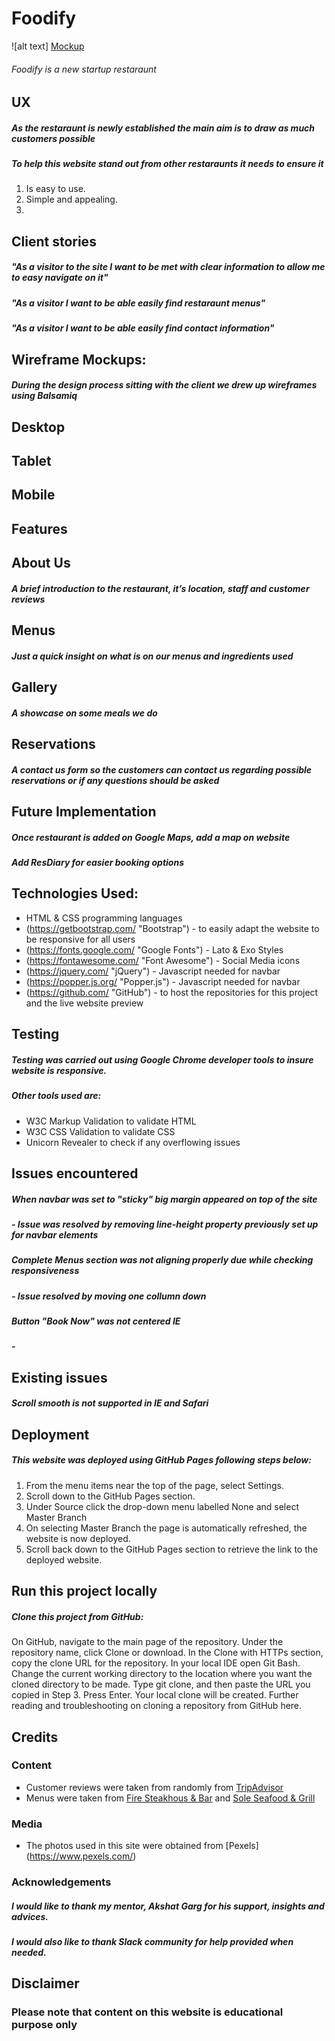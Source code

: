 # Foodify
![alt text] [Mockup]

[Mockup]: https://github.com/todorr92/Foodify-MS1/blob/master/wireframes/Mockup_Generator.png "Mockup"
###### Foodify is a new startup restaraunt

## UX

##### As the restaraunt is newly established the main aim is to draw as much customers possible

##### To help this website stand out from other restaraunts it needs to ensure it

1. Is easy to use.
2. Simple and appealing.
3.  

## Client stories

##### "As a visitor to the site I want to be met with clear information to allow me to easy navigate on it"
##### "As a visitor I want to be able easily find restaraunt menus"
##### "As a visitor I want to be able easily find contact information"

## Wireframe Mockups:

##### During the design process sitting with the client we drew up wireframes using Balsamiq

## Desktop

## Tablet

## Mobile

## Features

## About Us
##### A brief introduction to the restaurant, it’s location, staff and customer reviews
## Menus
##### Just a quick insight on what is on our menus and ingredients used
## Gallery
##### A showcase on some meals we do
## Reservations
##### A contact us form so the customers can contact us regarding possible reservations or if any questions should be asked

## Future Implementation
##### Once restaurant is added on Google Maps, add a map on website
##### Add ResDiary for easier booking options

## Technologies Used:

* HTML & CSS programming languages
* (https://getbootstrap.com/ "Bootstrap") - to easily adapt the website to be responsive for all users
* (https://fonts.google.com/ "Google Fonts") - Lato & Exo Styles
* (https://fontawesome.com/ "Font Awesome") - Social Media icons
* (https://jquery.com/ "jQuery") - Javascript needed for navbar
* (https://popper.js.org/ "Popper.js") - Javascript needed for navbar
* (https://github.com/ "GitHub") - to host the repositories for this project and the live website preview

## Testing

##### Testing was carried out using Google Chrome developer tools to insure website is responsive.
##### Other tools used are:
* W3C Markup Validation to validate HTML
* W3C CSS Validation to validate CSS
* Unicorn Revealer to check if any overflowing issues

## Issues encountered

##### When navbar was set to "sticky" big margin appeared on top of the site

##### - Issue was resolved by removing line-height property previously set up for navbar elements

##### Complete Menus section was not aligning properly due while checking responsiveness

##### - Issue resolved by moving one collumn down

##### Button "Book Now" was not centered IE

##### -

## Existing issues

##### Scroll smooth is not supported in IE and Safari

## Deployment

##### This website was deployed using GitHub Pages following steps below:

 1. From the menu items near the top of the page, select Settings.
 2. Scroll down to the GitHub Pages section.
 3. Under Source click the drop-down menu labelled None and select Master Branch
 4. On selecting Master Branch the page is automatically refreshed, the website is now deployed.
 5. Scroll back down to the GitHub Pages section to retrieve the link to the deployed website.

## Run this project locally
##### Clone this project from GitHub:

On GitHub, navigate to the main page of the repository.
Under the repository name, click Clone or download.
In the Clone with HTTPs section, copy the clone URL for the repository.
In your local IDE open Git Bash.
Change the current working directory to the location where you want the cloned directory to be made.
Type git clone, and then paste the URL you copied in Step 3.
Press Enter. Your local clone will be created.
Further reading and troubleshooting on cloning a repository from GitHub here.


## Credits

### Content

* Customer reviews were taken from randomly from [TripAdvisor](https://www.tripadvisor.ie/)
* Menus were taken from [Fire Steakhous & Bar](https://www.firesteakhouse.ie/) and [Sole Seafood & Grill](https://www.sole.ie/)

### Media

* The photos used in this site were obtained from [Pexels] (https://www.pexels.com/)

### Acknowledgements

##### I would like to thank my mentor, Akshat Garg for his support, insights and advices.
##### I would also like to thank Slack community for help provided when needed.

## Disclaimer
### Please note that content on this website is educational purpose only